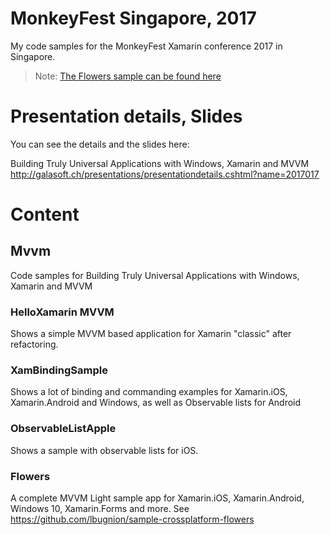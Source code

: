 # MonkeyFest Singapore, 2017

My code samples for the MonkeyFest Xamarin conference 2017 in Singapore.

> Note: [The Flowers sample can be found here](https://github.com/lbugnion/sample-crossplatform-flowers)

# Presentation details, Slides

You can see the details and the slides here:

Building Truly Universal Applications with Windows, Xamarin and MVVM 
http://galasoft.ch/presentations/presentationdetails.cshtml?name=2017017

# Content

## Mvvm

Code samples for Building Truly Universal Applications with Windows, Xamarin and MVVM

### HelloXamarin MVVM

Shows a simple MVVM based application for Xamarin "classic" after refactoring.

### XamBindingSample

Shows a lot of binding and commanding examples for Xamarin.iOS, Xamarin.Android and Windows, as well as Observable lists for Android

### ObservableListApple

Shows a sample with observable lists for iOS.

### Flowers

A complete MVVM Light sample app for Xamarin.iOS, Xamarin.Android, Windows 10, Xamarin.Forms and more.
See https://github.com/lbugnion/sample-crossplatform-flowers